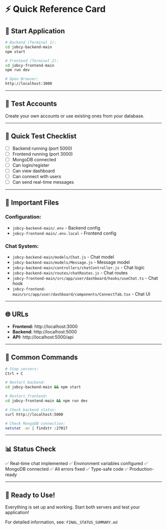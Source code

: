 # ⚡ Quick Reference Card

## 🚀 Start Application

```bash
# Backend (Terminal 1):
cd jobcy-backend-main
npm start

# Frontend (Terminal 2):
cd jobcy-frontend-main
npm run dev

# Open Browser:
http://localhost:3000
```

---

## 🔑 Test Accounts

Create your own accounts or use existing ones from your database.

---

## 🎯 Quick Test Checklist

- [ ] Backend running (port 5000)
- [ ] Frontend running (port 3000)
- [ ] MongoDB connected
- [ ] Can login/register
- [ ] Can view dashboard
- [ ] Can connect with users
- [ ] Can send real-time messages

---

## 📁 Important Files

### Configuration:
- `jobcy-backend-main/.env` - Backend config
- `jobcy-frontend-main/.env.local` - Frontend config

### Chat System:
- `jobcy-backend-main/models/Chat.js` - Chat model
- `jobcy-backend-main/models/Message.js` - Message model
- `jobcy-backend-main/controllers/chatController.js` - Chat logic
- `jobcy-backend-main/routes/chatRoutes.js` - Chat routes
- `jobcy-frontend-main/src/app/user/dashboard/hooks/useChat.ts` - Chat hook
- `jobcy-frontend-main/src/app/user/dashboard/components/ConnectTab.tsx` - Chat UI

---

## 🌐 URLs

- **Frontend:** http://localhost:3000
- **Backend:** http://localhost:5000
- **API:** http://localhost:5000/api

---

## 🔧 Common Commands

```bash
# Stop servers:
Ctrl + C

# Restart backend:
cd jobcy-backend-main && npm start

# Restart frontend:
cd jobcy-frontend-main && npm run dev

# Check backend status:
curl http://localhost:5000

# Check MongoDB connection:
netstat -an | findstr :27017
```

---

## 📊 Status Check

✅ Real-time chat implemented
✅ Environment variables configured
✅ MongoDB connected
✅ All errors fixed
✅ Type-safe code
✅ Production-ready

---

## 🎉 Ready to Use!

Everything is set up and working. Start both servers and test your application!

For detailed information, see: `FINAL_STATUS_SUMMARY.md`

